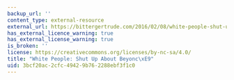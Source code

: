 ```yaml
---
backup_url: ''
content_type: external-resource
external_url: https://bittergertrude.com/2016/02/08/white-people-shut-up-about-beyonce/
has_external_licence_warning: true
has_external_license_warning: true
is_broken: ''
license: https://creativecommons.org/licenses/by-nc-sa/4.0/
title: "White People: Shut Up About Beyonc\xE9"
uid: 3bcf20ac-2cfc-4942-9b76-2288ebf3f1c0
---
```

